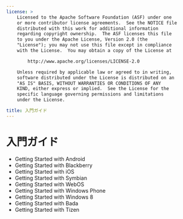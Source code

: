 ```yaml
---
license: >
    Licensed to the Apache Software Foundation (ASF) under one
    or more contributor license agreements.  See the NOTICE file
    distributed with this work for additional information
    regarding copyright ownership.  The ASF licenses this file
    to you under the Apache License, Version 2.0 (the
    "License"); you may not use this file except in compliance
    with the License.  You may obtain a copy of the License at

        http://www.apache.org/licenses/LICENSE-2.0

    Unless required by applicable law or agreed to in writing,
    software distributed under the License is distributed on an
    "AS IS" BASIS, WITHOUT WARRANTIES OR CONDITIONS OF ANY
    KIND, either express or implied.  See the License for the
    specific language governing permissions and limitations
    under the License.

title: 入門ガイド
---
```


入門ガイド
======================

- Getting Started with Android
- Getting Started with Blackberry
- Getting Started with iOS
- Getting Started with Symbian
- Getting Started with WebOS
- Getting Started with Windows Phone
- Getting Started with Windows 8
- Getting Started with Bada
- Getting Started with Tizen
